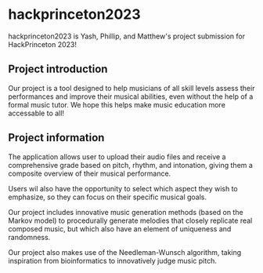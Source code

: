 # hackprinceton2023

hackprinceton2023 is Yash, Phillip, and Matthew's project submission for HackPrinceton 2023!

## Project introduction

Our project is a tool designed to help musicians of all skill levels assess their performances and improve their musical abilities, 
even without the help of a formal music tutor. We hope this helps make music education more accessable to all! 

## Project information
The application allows user to upload their audio files and receive a comprehensive grade based on pitch, rhythm, and intonation, 
giving them a composite overview of their musical performance.

Users wil also have the opportunity to select which aspect they wish to emphasize, so they can focus on their specific musical goals.

Our project includes innovative music generation methods (based on the Markov model) to procedurally generate melodies that 
closely replicate real composed music, but which also have an element of uniqueness and randomness.

Our project also makes use of the Needleman-Wunsch algorithm, taking inspiration from bioinformatics to innovatively judge music pitch.
